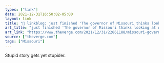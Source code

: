 ```yaml
---
types: ["link"]
date: 2021-12-31T16:50:02-05:00
layout: link
title: "🔗 linkblog: just finished 'The governor of Missouri thinks looking at website source code is a crime - The Verge'"
art_title: "just finished 'The governor of Missouri thinks looking at website source code is a crime - The Verge"
art_link: "https://www.theverge.com/2021/12/31/22861188/missouri-governor-mike-parson-hack-website-source-code"
source: ["theverge.com"]
tags: ["Missouri"]
---
```

Stupid story gets yet stupider.
